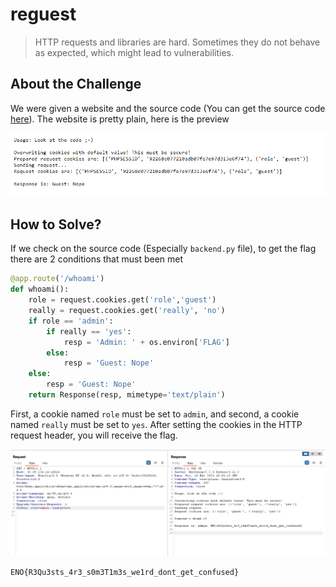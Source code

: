 # reguest
> HTTP requests and libraries are hard. Sometimes they do not behave as expected, which might lead to vulnerabilities.

## About the Challenge
We were given a website and the source code (You can get the source code [here](chall.zip)). The website is pretty plain, here is the preview

![preview](images/preview.png)

## How to Solve?
If we check on the source code (Especially `backend.py` file), to get the flag there are 2 conditions that must been met

```python
@app.route('/whoami')
def whoami():
	role = request.cookies.get('role','guest')
	really = request.cookies.get('really', 'no')
	if role == 'admin':
		if really == 'yes':
			resp = 'Admin: ' + os.environ['FLAG']
		else:
			resp = 'Guest: Nope'
	else:
		resp = 'Guest: Nope'
	return Response(resp, mimetype='text/plain')
```

First, a cookie named `role` must be set to `admin`, and second, a cookie named `really` must be set to `yes`. After setting the cookies in the HTTP request header, you will receive the flag.

![flag](images/flag.png)

```
ENO{R3Qu3sts_4r3_s0m3T1m3s_we1rd_dont_get_confused}
```